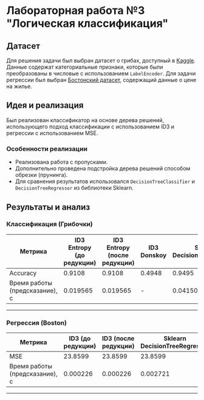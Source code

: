 # Лабораторная работа №3 "Логическая классификация"

## Датасет
Для решения задачи был выбран датасет о грибах, доступный в [Kaggle](https://www.kaggle.com/uciml/mushroom-classification). Данные содержат категориальные признаки, которые были преобразованы в числовые с использованием `LabelEncoder`.
Для задачи регрессии был выбран [Бостонский датасет](https://www.kaggle.com/c/boston-housing), содержащий данные о цене на жилье.


## Идея и реализация
Был реализован классификатор на основе дерева решений, использующего подход классификации с использованием ID3 и регрессии с использованием MSE.

### Особенности реализации
- Реализована работа с пропусками.
- Дополнительно проведена подстройка дерева решений способом обрезки (прунинга).
- Для сравнения результатов использовался `DecisionTreeClassifier` и `DecisionTreeRegressor` из библиотеки Sklearn.

## Результаты и анализ

### Классификация (Грибочки)

| Метрика                          | ID3 Entropy (до редукции) | ID3 Entropy (после редукции) | ID3 Donskoy | Sklearn DecisionTreeClassifier |
|-----------------------------------|---------------------------|------------------------------|-------------|---------------------------------|
| Accuracy                          | 0.9108                   | 0.9108                      | 0.4948      | 0.9495                          |
| Время работы (предсказание), с    | 0.019565                 | 0.019565                    | -           | 0.041507                        |

---

### Регрессия (Boston)

| Метрика                          | ID3 (до редукции) | ID3 (после редукции) | Sklearn DecisionTreeRegressor |
|-----------------------------------|-------------------|----------------------|-------------------------------|
| MSE                               | 23.8599           | 23.8599              | 23.8599                       |
| Время работы (предсказание), с    | 0.000226          | 0.000226             | 0.002721                      |

---
